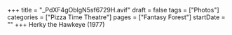 +++
title = "_PdXF4gOblgN5sf6729H.avif"
draft = false
tags = ["Photos"]
categories = ["Pizza Time Theatre"]
pages = ["Fantasy Forest"]
startDate = ""
+++
Herky the Hawkeye (1977)
